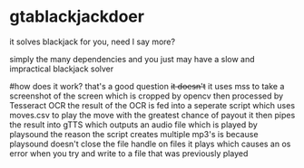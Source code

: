# gtablackjackdoer
it solves blackjack for you, need I say more?

simply the many dependencies and you just may have a slow and impractical blackjack solver

#how does it work?
that's a good question
~~it doesn't~~
it uses mss to take a screenshot of the screen which is cropped by opencv then processed by Tesseract OCR
the result of the OCR is fed into a seperate script which uses moves.csv to play the move with the greatest chance of payout
it then pipes the result into gTTS which outputs an audio file which is played by playsound
the reason the script creates multiple mp3's is because playsound doesn't close the file handle on files it plays which causes an os error when you try and write to a file that was previously played
